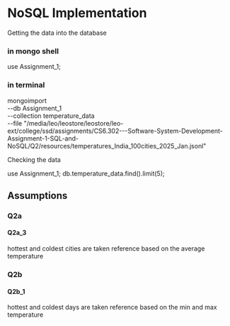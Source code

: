 # NoSQL Implementation

Getting the data into the database

### in mongo shell

use Assignment_1;

### in terminal

mongoimport \
 --db Assignment_1 \
 --collection temperature_data \
 --file "/media/leo/leostore/leostore/leo-ext/college/ssd/assignments/CS6.302---Software-System-Development-Assignment-1-SQL-and-NoSQL/Q2/resources/temperatures_India_100cities_2025_Jan.jsonl"

Checking the data

use Assignment_1;
db.temperature_data.find().limit(5);

## Assumptions

### Q2a

#### Q2a_3

hottest and coldest cities are taken reference based on the average temperature

### Q2b

#### Q2b_1

hottest and coldest days are taken reference based on the min and max temperature
